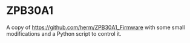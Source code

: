 # ZPB30A1

A copy of https://github.com/herm/ZPB30A1_Firmware with some small modifications and a Python script to control it.
